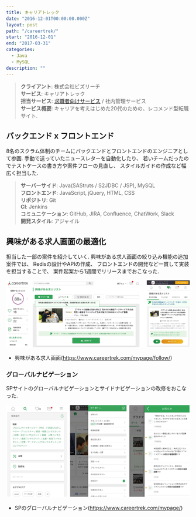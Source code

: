 ```yaml
---
title: キャリアトレック
date: "2016-12-01T00:00:00.000Z"
layout: post
path: "/careertrek/"
start: "2016-12-01"
end: "2017-03-31"
categories:
  - Java
  - MySQL
description: ""
---
```


> <b>クライアント</b>: 株式会社ビズリーチ<br />
> <b>サービス</b>: キャリアトレック<br />
> <b>担当サービス</b>: <a href="https://www.careertrek.com" target="blank">求職者向けサービス</a> / 社内管理サービス<br />
> <b>サービス概要</b>: キャリアを考えはじめた20代のための、レコメンド型転職サイト.

<!--more-->

## バックエンド x フロントエンド
8名のスクラム体制のチームにバックエンドとフロントエンドのエンジニアとして参画.
手動で送っていたニュースレターを自動化したり、
若いチームだったのでテストケースの書き方や案件フローの見直し、
スタイルガイドの作成など幅広く担当した.

> <b>サーバーサイド</b>: Java(SAStruts / S2JDBC / JSP), MySQL<br />
> <b>フロントエンド</b>: JavaScript, jQuery, HTML, CSS<br />
> <b>リポジトリ</b>: Git<br />
> <b>CI</b>: Jenkins<br />
> <b>コミュニケーション</b>: GitHub, JIRA, Confluence, ChatWork, Slack<br />
> <b>開発スタイル</b>: アジャイル

## 興味がある求人画面の最適化
担当した一部の案件を紹介していく.
興味がある求人画面の絞り込み機能の追加案件では、
Redisの設計やAPIの作成、
フロントエンドの開発など一貫して実装を担当することで、
案件起案から1週間でリリースまでおこなった.

<img src="./ct-follow-job.jpg" alt="お気に入り画面" />

- 興味がある求人画面(<a href="https://www.careertrek.com/mypage/follow/" target="blank">https://www.careertrek.com/mypage/follow/</a>)

### グローバルナビゲーション
SPサイトのグローバルナビゲーションとサイドナビゲーションの改修をおこなった.

<img src="./ct-sp-gnavi.jpg" alt="グローバルナビゲーション" />

- SPのグローバルナビゲーション(<a href="https://www.careertrek.com/mypage/" target="blank">https://www.careertrek.com/mypage/</a>)
